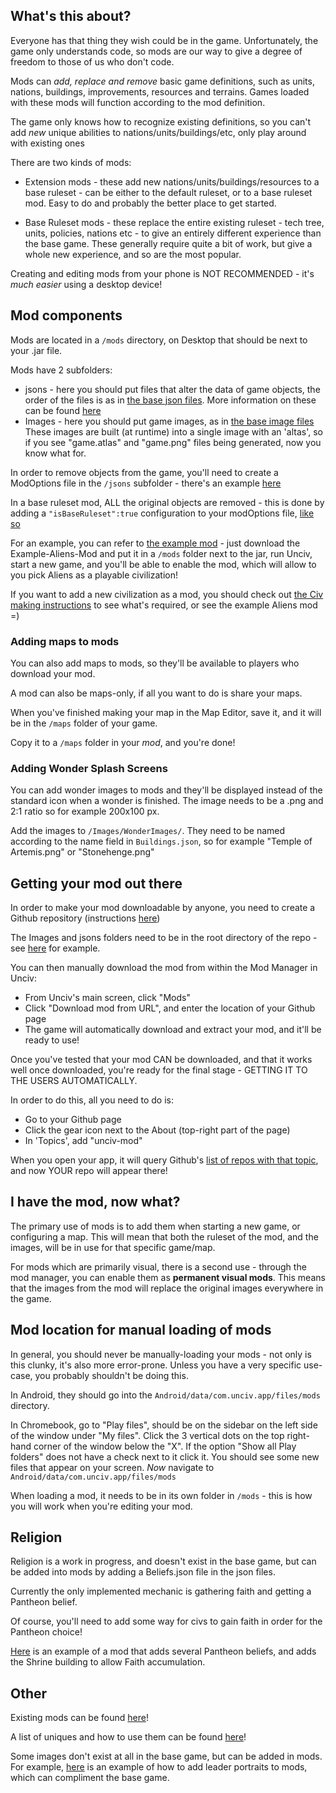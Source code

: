 ## What's this about?

Everyone has that thing they wish could be in the game.
Unfortunately, the game only understands code, so mods are our way to give a degree of freedom to those of us who don't code.

Mods can *add, replace and remove* basic game definitions, such as units, nations, buildings, improvements, resources and terrains.
Games loaded with these mods will function according to the mod definition.

The game only knows how to recognize existing definitions, so you can't add *new* unique abilities to nations/units/buildings/etc, only play around with existing ones

There are two kinds of mods:

- Extension mods - these add new nations/units/buildings/resources to a base ruleset - can be either to the default ruleset, or to a base ruleset mod. Easy to do and probably the better place to get started.

- Base Ruleset mods - these replace the entire existing ruleset - tech tree, units, policies, nations etc - to give an entirely different experience than the base game. These generally require quite a bit of work, but give a whole new experience, and so are the most popular.

Creating and editing mods from your phone is NOT RECOMMENDED - it's *much easier* using a desktop device!

## Mod components

Mods are located in a `/mods` directory, on Desktop that should be next to your .jar file.

Mods have 2 subfolders:
- jsons - here you should put files that alter the data of game objects, the order of the files is as in [the base json files](https://github.com/yairm210/Unciv/tree/master/android/assets/jsons). More information on these can be found [here](/yairm210/Unciv/wiki/JSON-files-for-mods)
- Images - here you should put game images, as in [the base image files](https://github.com/yairm210/Unciv/tree/master/android/Images)
These images are built (at runtime) into a single image with an 'altas', so if you see "game.atlas" and "game.png" files being generated, now you know what for.

In order to remove objects from the game, you'll need to create a ModOptions file in the `/jsons` subfolder - there's an example [here](https://github.com/yairm210/Unciv-mod-example/blob/master/Removing%20Things/jsons/ModOptions.json)

In a base ruleset mod, ALL the original objects are removed - this is done by adding a `"isBaseRuleset":true` configuration to your modOptions file, [like so](https://github.com/k4zoo/Civilization-6-Mod/blob/master/jsons/ModOptions.json)

For an example, you can refer to [the example mod](https://github.com/yairm210/Unciv-mod-example) - just download the Example-Aliens-Mod and put it in a `/mods` folder next to the jar, run Unciv, start a new game, and you'll be able to enable the mod, which will allow to you pick Aliens as a playable civilization!

If you want to add a new civilization as a mod, you should check out [the Civ making instructions](https://github.com/yairm210/Unciv/wiki/Making-a-new-Civilization) to see what's required, or see the example Aliens mod =)

### Adding maps to mods

You can also add maps to mods, so they'll be available to players who download your mod.

A mod can also be maps-only, if all you want to do is share your maps.

When you've finished making your map in the Map Editor, save it, and it will be in the `/maps` folder of your game.

Copy it to a `/maps` folder in your *mod*, and you're done!

### Adding Wonder Splash Screens

You can add wonder images to mods and they'll be displayed instead of the standard icon when a wonder is finished. The image needs to be a .png and 2:1 ratio so for example 200x100 px.

Add the images to `/Images/WonderImages/`. They need to be named according to the name field in `Buildings.json`, so for example "Temple of Artemis.png" or "Stonehenge.png"


## Getting your mod out there

In order to make your mod downloadable by anyone, you need to create a Github repository (instructions [here](https://docs.github.com/en/github/getting-started-with-github/create-a-repo))

The Images and jsons folders need to be in the root directory of the repo - see [here](https://github.com/yairm210/Unciv-IV-mod) for example.

You can then manually download the mod from within the Mod Manager in Unciv:

- From Unciv's main screen, click "Mods"
- Click "Download mod from URL", and enter the location of your Github page
- The game will automatically download and extract your mod, and it'll be ready to use!

Once you've tested that your mod CAN be downloaded, and that it works well once downloaded, you're ready for the final stage - GETTING IT TO THE USERS AUTOMATICALLY.

In order to do this, all you need to do is:

- Go to your Github page
- Click the gear icon next to the About (top-right part of the page)
- In 'Topics', add "unciv-mod"

When you open your app, it will query Github's [list of repos with that topic](https://github.com/topics/unciv-mod), and now YOUR repo will appear there!

## I have the mod, now what?

The primary use of mods is to add them when starting a new game, or configuring a map. This will mean that both the ruleset of the mod, and the images, will be in use for that specific game/map.

For mods which are primarily visual, there is a second use - through the mod manager, you can enable them as **permanent visual mods**. This means that the images from the mod will replace the original images everywhere in the game.

## Mod location for manual loading of mods

In general, you should never be manually-loading your mods - not only is this clunky, it's also more error-prone. Unless you have a very specific use-case, you probably shouldn't be doing this.

In Android, they should go into the `Android/data/com.unciv.app/files/mods` directory.

In Chromebook, go to "Play files", should be on the sidebar on the left side of the window under "My files".
Click the 3 vertical dots on the top right-hand corner of the window below the "X".
If the option "Show all Play folders" does not have a check next to it click it. You should see some new files that appear on your screen.
*Now* navigate to `Android/data/com.unciv.app/files/mods`

When loading a mod, it needs to be in its own folder in `/mods` - this is how you will work when you're editing your mod.

## Religion

Religion is a work in progress, and doesn't exist in the base game, but can be added into mods by adding a Beliefs.json file in the json files.

Currently the only implemented mechanic is gathering faith and getting a Pantheon belief.

Of course, you'll need to add some way for civs to gain faith in order for the Pantheon choice!

[Here](https://github.com/yairm210/unciv-religion-mod-example) is an example of a mod that adds several Pantheon beliefs, and adds the Shrine building to allow Faith accumulation.

## Other

Existing mods can be found [here](https://github.com/topics/unciv-mod)!

A list of uniques and how to use them can be found [here](uniques)!

Some images don't exist at all in the base game, but can be added in mods. For example, [here](https://github.com/yairm210/Unciv-leader-portrait-mod-example) is an example of how to add leader portraits to mods, which can compliment the base game.